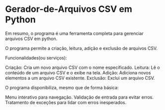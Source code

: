 # Gerador-de-Arquivos CSV em Python
Em resumo, o programa é uma ferramenta completa para gerenciar arquivos CSV em python.

O programa permite a criação, leitura, adição e exclusão de arquivos CSV.

Funcionalidades(ou serviços):

Criação: Cria um novo arquivo CSV com o nome especificado.
Leitura: Lê o conteúdo de um arquivo CSV e o exibe na tela.
Adição: Adiciona novos elementos a um arquivo CSV existente.
Exclusão: Exclui um arquivo CSV.

O programa disponibiliza, mesmo que de forma básica:

Menu interativo para navegação.
Validação de entrada para evitar erros.
Tratamento de exceções para lidar com erros inesperados.
